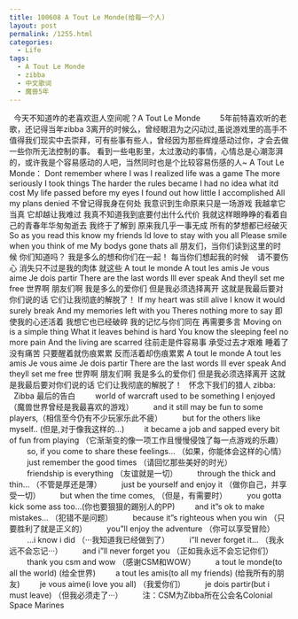 ```yaml
---
title: 100608 A Tout Le Monde(给每一个人)
layout: post
permalink: /1255.html
categories:
  - Life
tags:
  - A Tout Le Monde
  - zibba
  - 中文歌词
  - 魔兽5年
---
```

  今天不知道咋的老喜欢逛人空间呢？A Tout Le Monde         5年前特喜欢听的老歌，还记得当年zibba 3离开的时候么，曾经眼泪为之闪动过,虽说游戏里的高手不值得我们现实中去崇拜，可有些事有些人，曾经因为那些辉煌感动过你，才会去做一些你所无法控制的事。 看到一些电影里，太过激动的事情，心情总是心潮澎湃的，或许我是个容易感动的人吧，当然同时也是个比较容易伤感的人~ A Tout Le Monde： Dont remember where I was I realized life was a game The more seriously I took things The harder the rules became I had no idea what itd cost My life passed before my eyes I found out how little I accomplished All my plans denied 不曾记得我身在何处 我意识到生命原来只是一场游戏 我越拿它当真 它却越让我难过 我真不知道我到底要付出什么代价 我就这样眼睁睁的看着自己的青春年华匆匆逝去 我终于了解到 原来我几乎一事无成 所有的梦想都已经破灭 So as you read this know my friends Id love to stay with you all Please smile when you think of me My bodys gone thats all 朋友们，当你们读到这里的时候 你们知道吗？ 我是多么的想和你们在一起！ 每当你们想起我的时候    请不要伤心 消失只不过是我的肉体 就这些 A tout le monde A tout les amis Je vous aime Je dois partir There are the last words Ill ever speak And theyll set me free 世界啊 朋友们啊 我是多么的爱你们 但是我必须选择离开 这就是我最后要对你们说的话 它们让我彻底的解脱了！ If my heart was still alive I know it would surely break And my memories left with you Theres nothing more to say 即使我的心还活着 我想它也已经破碎 我的记忆与你们同在 再需要多言 Moving on is a simple thing What it leaves behind is hard You know the sleeping feel no more pain And the living are scarred 往前走是件容易事 承受过去才艰难 睡着了没有痛苦 只要醒着就伤痕累累 反而活着却伤痕累累 A tout le monde A tout les amis Je vous aime Je dois partir There are the last words Ill ever speak And theyll set me free 世界啊 朋友们啊 我是多么的爱你们 但是我必须选择离开 这就是我最后要对你们说的话 它们让我彻底的解脱了！   怀念下我们的猎人 zibba:   Zibba 最后的告白 　　 world of warcraft used to be something I enjoyed（魔兽世界曾经是我最喜欢的游戏） 　　 and it still may be fun to some players,（相信至今仍有不少玩家乐此不疲） 　　 but for the others like myself.. (但是,对于像我这样的&#8230;) 　　 it became a job and sapped every bit of fun from playing （它渐渐变的像一项工作且慢慢侵蚀了每一点游戏的乐趣） 　　 so, if you come to share these feelings&#8230; （如果，你能体会这样的心情） 　　 just remember the good times （请回忆那些美好的时光） 　　 friendship is everything （友谊就是一切） 　　 through the thick and thin&#8230; （不管是厚还是薄） 　　 just be yourself and enjoy it （做你自己，并享受一切） 　　 but when the time comes, （但是，有需要时） 　　 you gotta kick some ass too&#8230;(你也要狠狠的踢别人的PP) 　　 and it&#8221;s ok to make mistakes&#8230; （犯错不是问题） 　　 because it&#8221;s righteous when you win （只要胜利了就是正义的） 　　 you&#8221;ll enjoy the adventure （你可以享受冒险） 　　 &#8230;i know i did （···我知道我已经做到了） 　　 i&#8221;ll never forget it&#8230; （我永远不会忘记···） 　　 and i&#8221;ll never forget you （正如我永远不会忘记你们） 　　 thank you csm and wow （感谢CSM和WOW） 　　 a tout le monde(to all the world) (给全世界) 　　 a tout les amis(to all my friends) (给我所有的朋友) 　　 je vous aime(i love you all) （我爱你们） 　　 je dois partir(but i must leave) （但我必须走了···） 　　 注：CSM为Zibba所在公会名Colonial Space Marines  
